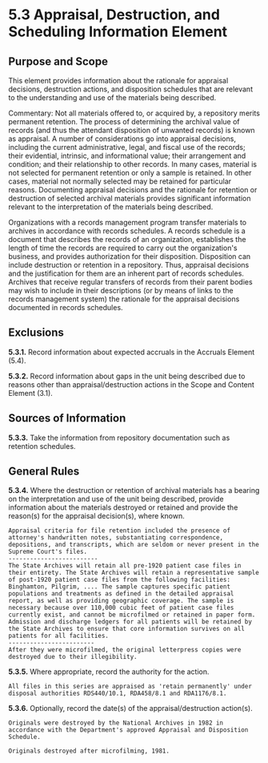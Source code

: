 # 5.3  Appraisal, Destruction, and Scheduling Information Element

## Purpose and Scope
This element provides information about the rationale for appraisal decisions, destruction actions, and disposition schedules that are relevant to the understanding and use of the materials being described.

Commentary:   Not all materials offered to, or acquired by, a repository merits permanent retention.  The process of determining the archival value of records (and thus the attendant disposition of unwanted records) is known as appraisal.  A number of considerations go into appraisal decisions, including the current administrative, legal, and fiscal use of the records; their evidential, intrinsic, and informational value; their arrangement and condition; and their relationship to other records.  In many cases, material is not selected for permanent retention or only a sample is retained.  In other cases, material not normally selected may be retained for particular reasons.  Documenting appraisal decisions and the rationale for retention or destruction of selected archival materials provides significant information relevant to the interpretation of the materials being described.

Organizations with a records management program transfer materials to archives in accordance with records schedules.  A records schedule is a document that describes the records of an organization, establishes the length of time the records are required to carry out the organization's business, and provides authorization for their disposition.  Disposition can include destruction or retention in a repository.  Thus, appraisal decisions and the justification for them are an inherent part of records schedules.  Archives that receive regular transfers of records from their parent bodies may wish to include in their descriptions (or by means of links to the records management system) the rationale for the appraisal decisions documented in records schedules.

## Exclusions
**5.3.1.**  Record information about expected accruals in the Accruals Element (5.4).

**5.3.2.**  Record information about gaps in the unit being described due to reasons other than appraisal/destruction actions in the Scope and Content Element (3.1).

## Sources of Information
**5.3.3.**  Take the information from repository documentation such as retention schedules.

## General Rules
**5.3.4.**  Where the destruction or retention of archival materials has a bearing on the interpretation and use of the unit being described, provide information about the materials destroyed or retained and provide the reason(s) for the appraisal decision(s), where known.
```
Appraisal criteria for file retention included the presence of attorney's handwritten notes, substantiating correspondence, depositions, and transcripts, which are seldom or never present in the Supreme Court's files.
-------------------------
The State Archives will retain all pre-1920 patient case files in their entirety. The State Archives will retain a representative sample of post-1920 patient case files from the following facilities: Binghamton, Pilgrim, .... The sample captures specific patient populations and treatments as defined in the detailed appraisal report, as well as providing geographic coverage. The sample is necessary because over 110,000 cubic feet of patient case files currently exist, and cannot be microfilmed or retained in paper form. Admission and discharge ledgers for all patients will be retained by the State Archives to ensure that core information survives on all patients for all facilities.
------------------------
After they were microfilmed, the original letterpress copies were destroyed due to their illegibility.
```

**5.3.5.**  Where appropriate, record the authority for the action.

```
All files in this series are appraised as 'retain permanently' under disposal authorities RDS440/10.1, RDA458/8.1 and RDA1176/8.1.
```

**5.3.6.**  Optionally, record the date(s) of the appraisal/destruction action(s).

```
Originals were destroyed by the National Archives in 1982 in accordance with the Department's approved Appraisal and Disposition Schedule.
```

`Originals destroyed after microfilming, 1981.`
